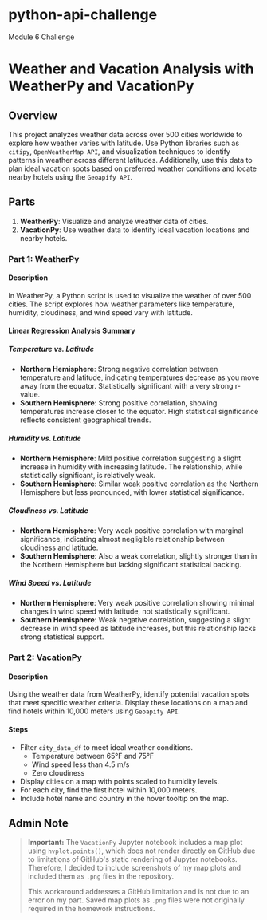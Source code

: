 # python-api-challenge
Module 6 Challenge

# Weather and Vacation Analysis with WeatherPy and VacationPy

## Overview

This project analyzes weather data across over 500 cities worldwide to explore how weather varies with latitude. Use Python libraries such as `citipy`, `OpenWeatherMap API`, and visualization techniques to identify patterns in weather across different latitudes. Additionally, use this data to plan ideal vacation spots based on preferred weather conditions and locate nearby hotels using the `Geoapify API`.

## Parts

1. **WeatherPy**: Visualize and analyze weather data of cities.
2. **VacationPy**: Use weather data to identify ideal vacation locations and nearby hotels.

### Part 1: WeatherPy

#### Description

In WeatherPy, a Python script is used to visualize the weather of over 500 cities. The script explores how weather parameters like temperature, humidity, cloudiness, and wind speed vary with latitude.

#### Linear Regression Analysis Summary

##### Temperature vs. Latitude
- **Northern Hemisphere**: Strong negative correlation between temperature and latitude, indicating temperatures decrease as you move away from the equator. Statistically significant with a very strong r-value.
- **Southern Hemisphere**: Strong positive correlation, showing temperatures increase closer to the equator. High statistical significance reflects consistent geographical trends.

##### Humidity vs. Latitude
- **Northern Hemisphere**: Mild positive correlation suggesting a slight increase in humidity with increasing latitude. The relationship, while statistically significant, is relatively weak.
- **Southern Hemisphere**: Similar weak positive correlation as the Northern Hemisphere but less pronounced, with lower statistical significance.

##### Cloudiness vs. Latitude
- **Northern Hemisphere**: Very weak positive correlation with marginal significance, indicating almost negligible relationship between cloudiness and latitude.
- **Southern Hemisphere**: Also a weak correlation, slightly stronger than in the Northern Hemisphere but lacking significant statistical backing.

##### Wind Speed vs. Latitude
- **Northern Hemisphere**: Very weak positive correlation showing minimal changes in wind speed with latitude, not statistically significant.
- **Southern Hemisphere**: Weak negative correlation, suggesting a slight decrease in wind speed as latitude increases, but this relationship lacks strong statistical support.

### Part 2: VacationPy

#### Description

Using the weather data from WeatherPy, identify potential vacation spots that meet specific weather criteria. Display these locations on a map and find hotels within 10,000 meters using `Geoapify API`.

#### Steps

- Filter `city_data_df` to meet ideal weather conditions.
    - Temperature between 65°F and 75°F
    - Wind speed less than 4.5 m/s
    - Zero cloudiness
- Display cities on a map with points scaled to humidity levels.
- For each city, find the first hotel within 10,000 meters.
- Include hotel name and country in the hover tooltip on the map.

## Admin Note

> **Important:** The `VacationPy` Jupyter notebook includes a map plot using `hvplot.points()`, which does not render directly on GitHub due to limitations of GitHub's static rendering of Jupyter notebooks. Therefore, I decided to include screenshots of my map plots and included them as `.png` files in the repository.
>
> This workaround addresses a GitHub limitation and is not due to an error on my part. Saved map plots as `.png` files were not originally required in the homework instructions.
